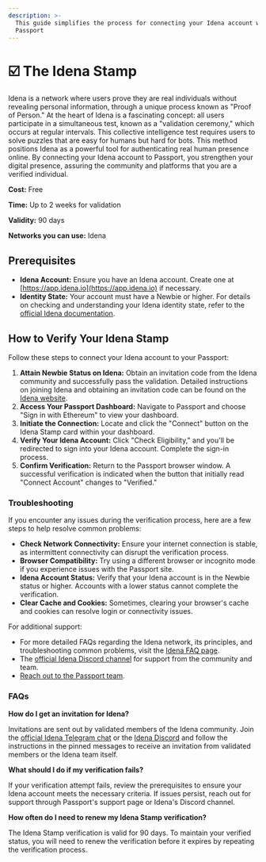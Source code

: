 ```yaml
---
description: >-
  This guide simplifies the process for connecting your Idena account with
  Passport
---
```


# ☑️ The Idena Stamp

Idena is a network where users prove they are real individuals without revealing personal information, through a unique process known as "Proof of Person." At the heart of Idena is a fascinating concept: all users participate in a simultaneous test, known as a "validation ceremony," which occurs at regular intervals. This collective intelligence test requires users to solve puzzles that are easy for humans but hard for bots. This method positions Idena as a powerful tool for authenticating real human presence online. By connecting your Idena account to Passport, you strengthen your digital presence, assuring the community and platforms that you are a verified individual.&#x20;

**Cost:** Free

**Time:** Up to 2 weeks for validation

**Validity:** 90 days

**Networks you can use:** Idena

## Prerequisites

* **Idena Account:** Ensure you have an Idena account. Create one at [https://app.idena.io](https://app.idena.io) if necessary.
* **Identity State:** Your account must have a Newbie or higher. For details on checking and understanding your Idena identity state, refer to the [official Idena documentation](https://docs.idena.io/docs/wp/technology#cryptoidentity).

## How to Verify Your Idena Stamp

Follow these steps to connect your Idena account to your Passport:

1. **Attain Newbie Status on Idena:** Obtain an invitation code from the Idena community and successfully pass the validation. Detailed instructions on joining Idena and obtaining an invitation code can be found on the [Idena website](https://www.idena.io/join-idena).
2. **Access Your Passport Dashboard:** Navigate to Passport and choose "Sign in with Ethereum" to view your dashboard.
3. **Initiate the Connection:** Locate and click the "Connect" button on the Idena Stamp card within your dashboard.
4. **Verify Your Idena Account:** Click "Check Eligibility," and you'll be redirected to sign into your Idena account. Complete the sign-in process.
5. **Confirm Verification:** Return to the Passport browser window. A successful verification is indicated when the button that initially read "Connect Account" changes to "Verified."

### Troubleshooting

If you encounter any issues during the verification process, here are a few steps to help resolve common problems:

* **Check Network Connectivity:** Ensure your internet connection is stable, as intermittent connectivity can disrupt the verification process.
* **Browser Compatibility:** Try using a different browser or incognito mode if you experience issues with the Passport site.
* **Idena Account Status:** Verify that your Idena account is in the Newbie status or higher. Accounts with a lower status cannot complete the verification.
* **Clear Cache and Cookies:** Sometimes, clearing your browser's cache and cookies can resolve login or connectivity issues.

For additional support:

* For more detailed FAQs regarding the Idena network, its principles, and troubleshooting common problems, visit the [Idena FAQ page](https://www.idena.io/faq).
* The [official Idena Discord channel](https://discord.gg/8BusRj7) for support from the community and team.
* [Reach out to the Passport team](../../need-support.md).

### FAQs

**How do I get an invitation for Idena?**

Invitations are sent out by validated members of the Idena community. Join the [official Idena Telegram chat](https://t.me/IdenaNetworkPublic) or the [Idena Discord](https://discord.gg/8BusRj7) and follow the instructions in the pinned messages to receive an invitation from validated members or the Idena team itself.

**What should I do if my verification fails?**

If your verification attempt fails, review the prerequisites to ensure your Idena account meets the necessary criteria. If issues persist, reach out for support through Passport's support page or Idena's Discord channel.

**How often do I need to renew my Idena Stamp verification?**

The Idena Stamp verification is valid for 90 days. To maintain your verified status, you will need to renew the verification before it expires by repeating the verification process.


